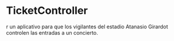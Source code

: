 # TicketController
r un aplicativo para que los vigilantes del estadio Atanasio Girardot controlen las entradas a un concierto.
